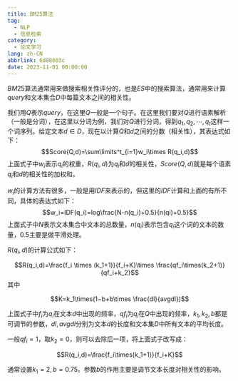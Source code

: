 ```yaml
---
title: BM25算法
tag:
  - NLP
  - 信息检索
category:
  - 论文学习
lang: zh-CN
abbrlink: 6d88603c
date: 2023-11-01 00:00:00
---
```


$BM25$算法通常用来做搜索相关性评分的，也是$ES$中的搜索算法，通常用来计算$query$和文本集合$D$中每篇文本之间的相关性。
<!--more-->
我们用$Q$表示$query$，在这里$Q$一般是一个句子。在这里我们要对$Q$进行语素解析（一般是分词），在这里以分词为例，我们对$Q$进行分词，得到$q_1,q_2,\cdots,q_t$这样一个词序列。给定文本$d \in D$，现在以计算$Q$和$d$之间的分数（相关性），其表达式如下：
$$Score(Q,d)=\sum\limits^t_{i=1}w_i\times R(q_i,d)$$
上面式子中$w_i$表示$q_i$的权重，$R(q_i,d)$为$q_i$和$d$的相关性，$Score(Q,d)$就是每个语素$q_i$和$d$的相关性的加权和。

$w_i$的计算方法有很多，一般是用$IDF$来表示的，但这里的$IDF$计算和上面的有所不同，具体的表达式如下：
$$w_i=IDF(q_i)=log\frac{N-n(q_i)+0.5}{n(qi)+0.5}$$
上面式子中$N$表示文本集合中文本的总数量，$n(q_i)$表示包含$q_i$这个词的文本的数量，$0.5$主要是做平滑处理。

$R(q_i,d)$的计算公式如下：

$$R(q_i,d)=\frac{f_i \times (k_1+1)}{f_i+K}\times \frac{qf_i\times(k_2+1)}{qf_i+k_2}$$
其中

$$K=k_1\times(1−b+b\times \frac{dl}{avgdl})$$

上面式子中$f_i$为$q_i$在文本$d$中出现的频率，$qf_i$为$q_i$在$Q$中出现的频率，$k_1,k_2,b$都是可调节的参数，$dl,avgdl$分别为文本$d$的长度和文本集$D$中所有文本的平均长度。

一般$qf_i=1$，取$k_2=0$，则可以去除后一项，将上面式子改写成：

$$R(q_i,d)=\frac{f_i\times(k_1+1)}{f_i+K}$$

通常设置$k_1=2,b=0.75$。参数$b$的作用主要是调节文本长度对相关性的影响。